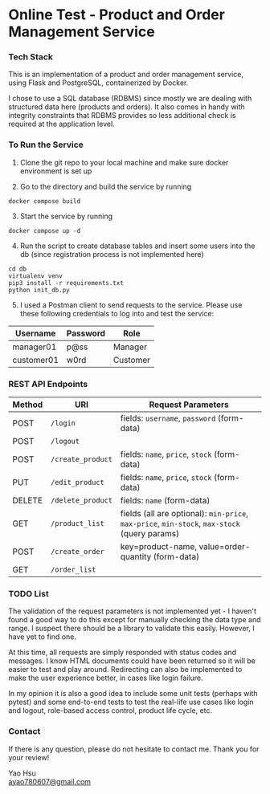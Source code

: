 # Online Test - Product and Order Management Service

### Tech Stack

This is an implementation of a product and order management service, using Flask and PostgreSQL, containerized by Docker.

I chose to use a SQL database (RDBMS) since mostly we are dealing with structured data here (products and orders). It also comes in handy with integrity constraints that RDBMS provides so less additional check is required at the application level.

### To Run the Service

1. Clone the git repo to your local machine and make sure docker environment is set up

2. Go to the directory and build the service by running
```
docker compose build
``` 

3. Start the service by running
```
docker compose up -d
```

4. Run the script to create database tables and insert some users into the db (since registration process is not implemented here)

```
cd db
virtualenv venv
pip3 install -r requirements.txt
python init_db.py
```

5. I used a Postman client to send requests to the service. Please use these following credentials to log into and test the service:

| Username    | Password |  Role  |
| -------- | ------- | ------- |
| manager01  | p@ss    | Manager  |
| customer01  | w0rd    | Customer  |

### REST API Endpoints

| Method    | URI |  Request Parameters  |
| -------- | ------- | ------- |
| POST  | `/login`    | fields: `username`, `password` (form-data)   |
| POST  | `/logout`    |   |
| POST  | `/create_product`    | fields: `name`, `price`, `stock` (form-data) |
| PUT  | `/edit_product`    | fields: `name`, `price`, `stock` (form-data) |
| DELETE  | `/delete_product`    | fields: `name` (form-data) |
| GET  | `/product_list`    | fields (all are optional): `min-price`, `max-price`, `min-stock`, `max-stock` (query params)  |
| POST  | `/create_order`    | key=product-name, value=order-quantity (form-data) |
| GET  | `/order_list`    |  |


### TODO List

The validation of the request parameters is not implemented yet - I haven't found a good way to do this except for manually checking the data type and range. I suspect there should be a library to validate this easily. However, I have yet to find one.

At this time, all requests are simply responded with status codes and messages. I know HTML documents could have been returned so it will be easier to test and play around. Redirecting can also be implemented to make the user experience better, in cases like login failure.

In my opinion it is also a good idea to include some unit tests (perhaps with pytest) and some end-to-end tests to test the real-life use cases like login and logout, role-based access control, product life cycle, etc. 

### Contact

If there is any question, please do not hesitate to contact me.
Thank you for your review!

Yao Hsu  
ayao780607@gmail.com
